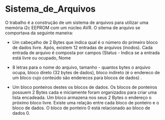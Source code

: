 # Sistema_de_Arquivos

O trabalho é a construção de um sistema de arquivos para utilizar uma memória i2c EEPROM com um núcleo AVR. O sitema de arquivo se comportava da seguinte maneira:
- Um cabeçalho de 2 Bytes que indica qual é o número do primeiro bloco de dados livre. Após, existem 12 entradas de
arquivos (inodos). Cada entrada de arquivo é composta por campos (Status - Indica se a entrada está livre ou ocupado, Nome
- 8 letras para o nome do arquivo, tamanho - quantos bytes o arquivo ocupa, bloco direto (32 bytes de dados), bloco indireto (é
o endereco de um bloco cujo conteúdo são enderecos para blocos de dados) . 

- Um bloco ponteiros destes os blocos de dados. Os blocos de ponteiros possuem 2 Bytes cada e iniciamente foram organizados para criar uma lista
encadeada. Um bloco armazena nos seus 2 Bytes o endereço o próximo bloco livre. Existe uma relação entre cada bloco de
ponteiro e o bloco de dados. O bloco de ponteiro 0 está relacionado ao bloco de dados 0.

